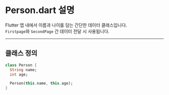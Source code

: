 # Person.dart 설명

Flutter 앱 내에서 이름과 나이를 담는 간단한 데이터 클래스입니다.  
`Firstpage`와 `SecondPage` 간 데이터 전달 시 사용됩니다.

---

## 클래스 정의

```dart
class Person {
  String name;
  int age;

  Person(this.name, this.age);
}
